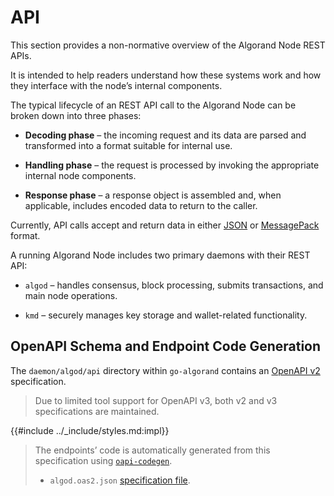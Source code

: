 # API

This section provides a non-normative overview of the Algorand Node REST APIs.

It is intended to help readers understand how these systems work and how they interface
with the node’s internal components.

The typical lifecycle of an REST API call to the Algorand Node can be broken down
into three phases:

- **Decoding phase** – the incoming request and its data are parsed and transformed
into a format suitable for internal use.

- **Handling phase** – the request is processed by invoking the appropriate internal
node components.

- **Response phase** – a response object is assembled and, when applicable, includes
encoded data to return to the caller.

Currently, API calls accept and return data in either [JSON](https://ecma-international.org/publications-and-standards/standards/ecma-404/)
or [MessagePack](https://github.com/msgpack/msgpack/blob/master/spec.md) format.

A running Algorand Node includes two primary daemons with their REST API:

- `algod` – handles consensus, block processing, submits transactions, and main
node operations.

- `kmd` – securely manages key storage and wallet-related functionality.

## OpenAPI Schema and Endpoint Code Generation

The `daemon/algod/api` directory within `go-algorand` contains an [OpenAPI v2](https://swagger.io/specification/v2/)
specification.

> Due to limited tool support for OpenAPI v3, both v2 and v3 specifications are
> maintained.

{{#include ../_include/styles.md:impl}}
> The endpoints’ code is automatically generated from this specification using
> [`oapi-codegen`](https://github.com/deepmap/oapi-codegen).
>
> - `algod.oas2.json` [specification file](https://github.com/algorand/go-algorand/blob/6f65ab1c290d953ff8132025088fd9f1af3baf4e/daemon/algod/api/algod.oas2.json).
